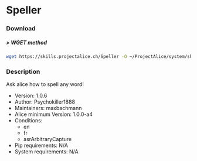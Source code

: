 # Speller

### Download

##### > WGET method
```bash
wget https://skills.projectalice.ch/Speller -O ~/ProjectAlice/system/skillInstallTickets/Speller.install
```

### Description
Ask alice how to spell any word!

- Version: 1.0.6
- Author: Psychokiller1888
- Maintainers: maxbachmann
- Alice minimum Version: 1.0.0-a4
- Conditions:
  - en
  - fr
  - asrArbitraryCapture
- Pip requirements: N/A
- System requirements: N/A

